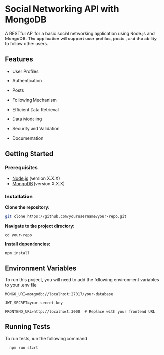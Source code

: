 
# Social Networking API with MongoDB

A RESTful API for a basic social networking application using Node.js and MongoDB. The application will support user profiles, posts , and the ability to follow other users.



## Features
   - User Profiles

   - Authentication

   - Posts

   - Following Mechanism

   - Efficient Data Retrieval

   - Data Modeling

   - Security and Validation
   
   - Documentation


   


## Getting Started

### Prerequisites
- [Node.js](https://nodejs.org/) (version X.X.X)
- [MongoDB](https://www.mongodb.com/) (version X.X.X)

### Installation
**Clone the repository:**

   ```bash
   git clone https://github.com/yourusername/your-repo.git
   ```

**Navigate to the project directory:**
    
    cd your-repo

**Install dependencies:**
  
    npm install
   

    

## Environment Variables

To run this project, you will need to add the following environment variables to your .env file


`MONGO_URI=mongodb://localhost:27017/your-database`

`JWT_SECRET=your-secret-key`

`FRONTEND_URL=http://localhost:3000  # Replace with your frontend URL`

## Running Tests

To run tests, run the following command

```bash
  npm run start

```

